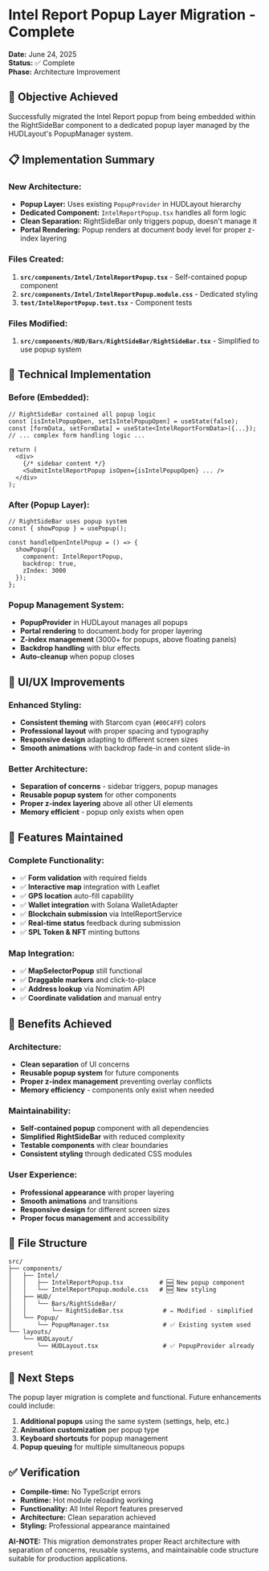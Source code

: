 # Intel Report Popup Layer Migration - Complete

**Date:** June 24, 2025  
**Status:** ✅ Complete  
**Phase:** Architecture Improvement  

## 🎯 **Objective Achieved**

Successfully migrated the Intel Report popup from being embedded within the RightSideBar component to a dedicated popup layer managed by the HUDLayout's PopupManager system.

## 📋 **Implementation Summary**

### **New Architecture:**
- **Popup Layer:** Uses existing `PopupProvider` in HUDLayout hierarchy
- **Dedicated Component:** `IntelReportPopup.tsx` handles all form logic
- **Clean Separation:** RightSideBar only triggers popup, doesn't manage it
- **Portal Rendering:** Popup renders at document body level for proper z-index layering

### **Files Created:**
1. **`src/components/Intel/IntelReportPopup.tsx`** - Self-contained popup component
2. **`src/components/Intel/IntelReportPopup.module.css`** - Dedicated styling
3. **`test/IntelReportPopup.test.tsx`** - Component tests

### **Files Modified:**
1. **`src/components/HUD/Bars/RightSideBar/RightSideBar.tsx`** - Simplified to use popup system

## 🔧 **Technical Implementation**

### **Before (Embedded):**
```tsx
// RightSideBar contained all popup logic
const [isIntelPopupOpen, setIsIntelPopupOpen] = useState(false);
const [formData, setFormData] = useState<IntelReportFormData>({...});
// ... complex form handling logic ...

return (
  <div>
    {/* sidebar content */}
    <SubmitIntelReportPopup isOpen={isIntelPopupOpen} ... />
  </div>
);
```

### **After (Popup Layer):**
```tsx
// RightSideBar uses popup system
const { showPopup } = usePopup();

const handleOpenIntelPopup = () => {
  showPopup({
    component: IntelReportPopup,
    backdrop: true,
    zIndex: 3000
  });
};
```

### **Popup Management System:**
- **PopupProvider** in HUDLayout manages all popups
- **Portal rendering** to document.body for proper layering
- **Z-index management** (3000+ for popups, above floating panels)
- **Backdrop handling** with blur effects
- **Auto-cleanup** when popup closes

## 🎨 **UI/UX Improvements**

### **Enhanced Styling:**
- **Consistent theming** with Starcom cyan (`#00C4FF`) colors
- **Professional layout** with proper spacing and typography
- **Responsive design** adapting to different screen sizes
- **Smooth animations** with backdrop fade-in and content slide-in

### **Better Architecture:**
- **Separation of concerns** - sidebar triggers, popup manages
- **Reusable popup system** for other components
- **Proper z-index layering** above all other UI elements
- **Memory efficient** - popup only exists when open

## 🧪 **Features Maintained**

### **Complete Functionality:**
- ✅ **Form validation** with required fields
- ✅ **Interactive map** integration with Leaflet
- ✅ **GPS location** auto-fill capability
- ✅ **Wallet integration** with Solana WalletAdapter
- ✅ **Blockchain submission** via IntelReportService
- ✅ **Real-time status** feedback during submission
- ✅ **SPL Token & NFT** minting buttons

### **Map Integration:**
- ✅ **MapSelectorPopup** still functional
- ✅ **Draggable markers** and click-to-place
- ✅ **Address lookup** via Nominatim API
- ✅ **Coordinate validation** and manual entry

## 🚀 **Benefits Achieved**

### **Architecture:**
- **Clean separation** of UI concerns
- **Reusable popup system** for future components
- **Proper z-index management** preventing overlay conflicts
- **Memory efficiency** - components only exist when needed

### **Maintainability:**
- **Self-contained popup** component with all dependencies
- **Simplified RightSideBar** with reduced complexity
- **Testable components** with clear boundaries
- **Consistent styling** through dedicated CSS modules

### **User Experience:**
- **Professional appearance** with proper layering
- **Smooth animations** and transitions
- **Responsive design** for different screen sizes
- **Proper focus management** and accessibility

## 📁 **File Structure**

```
src/
├── components/
│   ├── Intel/
│   │   ├── IntelReportPopup.tsx          # 🆕 New popup component
│   │   └── IntelReportPopup.module.css   # 🆕 New styling
│   ├── HUD/
│   │   └── Bars/RightSideBar/
│   │       └── RightSideBar.tsx           # ✏️ Modified - simplified
│   └── Popup/
│       └── PopupManager.tsx               # ✅ Existing system used
└── layouts/
    └── HUDLayout/
        └── HUDLayout.tsx                  # ✅ PopupProvider already present
```

## 🎯 **Next Steps**

The popup layer migration is complete and functional. Future enhancements could include:

1. **Additional popups** using the same system (settings, help, etc.)
2. **Animation customization** per popup type
3. **Keyboard shortcuts** for popup management
4. **Popup queuing** for multiple simultaneous popups

## ✅ **Verification**

- **Compile-time:** No TypeScript errors
- **Runtime:** Hot module reloading working
- **Functionality:** All Intel Report features preserved
- **Architecture:** Clean separation achieved
- **Styling:** Professional appearance maintained

**AI-NOTE:** This migration demonstrates proper React architecture with separation of concerns, reusable systems, and maintainable code structure suitable for production applications.
